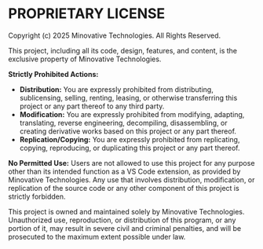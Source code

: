 # PROPRIETARY LICENSE

Copyright (c) 2025 Minovative Technologies. All Rights Reserved.

This project, including all its code, design, features, and content, is the exclusive property of Minovative Technologies.

**Strictly Prohibited Actions:**

- **Distribution:** You are expressly prohibited from distributing, sublicensing, selling, renting, leasing, or otherwise transferring this project or any part thereof to any third party.
- **Modification:** You are expressly prohibited from modifying, adapting, translating, reverse engineering, decompiling, disassembling, or creating derivative works based on this project or any part thereof.
- **Replication/Copying:** You are expressly prohibited from replicating, copying, reproducing, or duplicating this project or any part thereof.

**No Permitted Use:**
Users are not allowed to use this project for any purpose other than its intended function as a VS Code extension, as provided by Minovative Technologies. Any use that involves distribution, modification, or replication of the source code or any other component of this project is strictly forbidden.

This project is owned and maintained solely by Minovative Technologies. Unauthorized use, reproduction, or distribution of this program, or any portion of it, may result in severe civil and criminal penalties, and will be prosecuted to the maximum extent possible under law.
